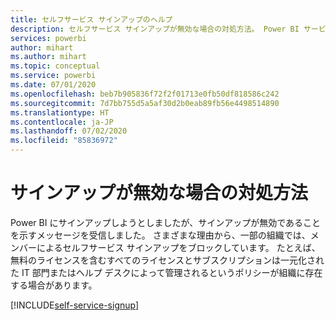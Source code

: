 ```yaml
---
title: セルフサービス サインアップのヘルプ
description: セルフサービス サインアップが無効な場合の対処方法。 Power BI サービスにサインアップできない。
services: powerbi
author: mihart
ms.author: mihart
ms.topic: conceptual
ms.service: powerbi
ms.date: 07/01/2020
ms.openlocfilehash: beb7b905836f72f2f01713e0fb50df818586c242
ms.sourcegitcommit: 7d7bb755d5a5af30d2b0eab89fb56e4498514890
ms.translationtype: HT
ms.contentlocale: ja-JP
ms.lasthandoff: 07/02/2020
ms.locfileid: "85836972"
---
```

# <a name="what-to-do-if-sign-up-is-disabled"></a>サインアップが無効な場合の対処方法

Power BI にサインアップしようとしましたが、サインアップが無効であることを示すメッセージを受信しました。 さまざまな理由から、一部の組織では、メンバーによるセルフサービス サインアップをブロックしています。  たとえば、無料のライセンスを含むすべてのライセンスとサブスクリプションは一元化された IT 部門またはヘルプ デスクによって管理されるというポリシーが組織に存在する場合があります。 

[!INCLUDE[self-service-signup](../includes/self-service-signup-help.md)]